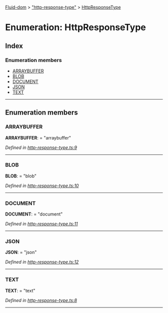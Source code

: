 [Fluid-dom](../README.md) > ["http-response-type"](../modules/_http_response_type_.md) > [HttpResponseType](../enums/_http_response_type_.httpresponsetype.md)

# Enumeration: HttpResponseType

## Index

### Enumeration members

* [ARRAYBUFFER](_http_response_type_.httpresponsetype.md#arraybuffer)
* [BLOB](_http_response_type_.httpresponsetype.md#blob)
* [DOCUMENT](_http_response_type_.httpresponsetype.md#document)
* [JSON](_http_response_type_.httpresponsetype.md#json)
* [TEXT](_http_response_type_.httpresponsetype.md#text)

---

## Enumeration members

<a id="arraybuffer"></a>

###  ARRAYBUFFER

**ARRAYBUFFER**:  = "arraybuffer"

*Defined in [http-response-type.ts:9](https://github.com/WazzaMo/fluid-dom/blob/cb271c8/src/http-response-type.ts#L9)*

___
<a id="blob"></a>

###  BLOB

**BLOB**:  = "blob"

*Defined in [http-response-type.ts:10](https://github.com/WazzaMo/fluid-dom/blob/cb271c8/src/http-response-type.ts#L10)*

___
<a id="document"></a>

###  DOCUMENT

**DOCUMENT**:  = "document"

*Defined in [http-response-type.ts:11](https://github.com/WazzaMo/fluid-dom/blob/cb271c8/src/http-response-type.ts#L11)*

___
<a id="json"></a>

###  JSON

**JSON**:  = "json"

*Defined in [http-response-type.ts:12](https://github.com/WazzaMo/fluid-dom/blob/cb271c8/src/http-response-type.ts#L12)*

___
<a id="text"></a>

###  TEXT

**TEXT**:  = "text"

*Defined in [http-response-type.ts:8](https://github.com/WazzaMo/fluid-dom/blob/cb271c8/src/http-response-type.ts#L8)*

___

